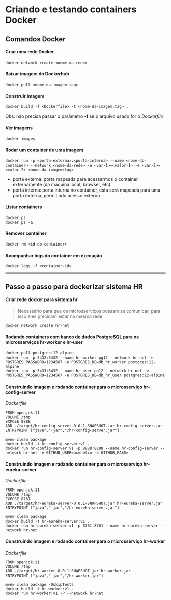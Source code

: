 # Criando e testando containers Docker

## Comandos Docker
#### Criar uma rede Docker
```
docker network create <nome-da-rede>
```
#### Baixar imagem do Dockerhub
```
docker pull <nome-da-imagem:tag>
```
#### Construir imagem
```
docker build -f <Dockerfile> -t <nome-da-imagem:tag> .
```
Obs: não precisa passar o parâmetro **-f** se o arquivo usado for o *Dockerfile* 
#### Ver imagens
```
docker images
```
#### Rodar um container de uma imagem
```
docker run -p <porta-externa>:<porta-interna> --name <nome-do-container> --network <nome-da-rede> -e <var-1>=<valor-1> -e <var-2>=<valor-2> <nome-da-imagem:tag> 
```
- porta externa: porta mapeada para acessarmos o container externamente (da máquina local, browser, etc)
- porta interna: porta interna no container, esta será mapeada para uma porta externa, permitindo acesso externo
#### Listar containers
```
docker ps
docker ps -a
```
#### Remover container
```
docker rm <id-do-container>
```
#### Acompanhar logs do container em execução
```
docker logs -f <container-id>
```
------------------------------------------------

## Passo a passo para dockerizar sistema HR
#### Criar rede docker para sistema hr
> Necessário para que os microsserviços possam se comunicar, para isso eles precisam estar na mesma rede.
```
docker network create hr-net
```

#### Rodando containers com banco de dados PostgreSQL para os microsserviços hr-worker e hr-user
```
docker pull postgres:12-alpine
docker run -p 5432:5432 --name hr-worker-pg12 --network hr-net -e POSTGRES_PASSWORD=1234567 -e POSTGRES_DB=db_hr_worker postgres:12-alpine
docker run -p 5433:5432 --name hr-user-pg12 --network hr-net -e POSTGRES_PASSWORD=1234567 -e POSTGRES_DB=db_hr_user postgres:12-alpine
```


#### Construindo imagem e rodando container para o microsserviço hr-config-server
*Dockerfile*
```
FROM openjdk:11
VOLUME /tmp
EXPOSE 8888
ADD ./target/hr-config-server-0.0.1-SNAPSHOT.jar hr-config-server.jar
ENTRYPOINT ["java","-jar","/hr-config-server.jar"]
``` 
```
mvnw clean package
docker build -t hr-config-server:v1 .
docker run hr-config-server:v1 -p 8888:8888 --name hr-config-server --network hr-net -e GITHUB_USER=acenelio -e GITHUB_PASS=
```

#### Construindo imagem e rodando container para o microsserviço hr-eureka-server
*Dockerfile*
```
FROM openjdk:11
VOLUME /tmp
EXPOSE 8761
ADD ./target/hr-eureka-server-0.0.1-SNAPSHOT.jar hr-eureka-server.jar
ENTRYPOINT ["java","-jar","/hr-eureka-server.jar"]
``` 
```
mvnw clean package
docker build -t hr-eureka-server:v1 .
docker run hr-eureka-server:v1 -p 8761:8761 --name hr-eureka-server --network hr-net
```

#### Construindo imagem e rodando container para o microsserviço hr-worker
*Dockerfile*
```
FROM openjdk:11
VOLUME /tmp
ADD ./target/hr-worker-0.0.1-SNAPSHOT.jar hr-worker.jar
ENTRYPOINT ["java","-jar","/hr-worker.jar"]
``` 
```
mvnw clean package -DskipTests
docker build -t hr-worker:v1 .
docker run hr-worker:v1 -P --network hr-net
```